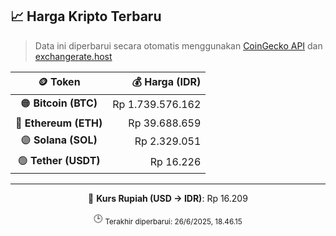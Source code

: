 

<!-- HARGA_KRIPTO -->
## 📈 Harga Kripto Terbaru

> Data ini diperbarui secara otomatis menggunakan [CoinGecko API](https://www.coingecko.com/) dan [exchangerate.host](https://exchangerate.host/)

<div align="center">

| 🪙 Token | 💰 Harga (IDR) |
|:------:|---------------:|
| 🟠 **Bitcoin (BTC)**   | Rp 1.739.576.162 |
| 🔵 **Ethereum (ETH)**  | Rp 39.688.659 |
| 🟣 **Solana (SOL)**    | Rp 2.329.051 |
| 🟢 **Tether (USDT)**   | Rp 16.226 |

---

💱 **Kurs Rupiah (USD → IDR)**: Rp 16.209

🕒 <sub>Terakhir diperbarui: 26/6/2025, 18.46.15</sub>

</div>
<!-- /HARGA_KRIPTO -->